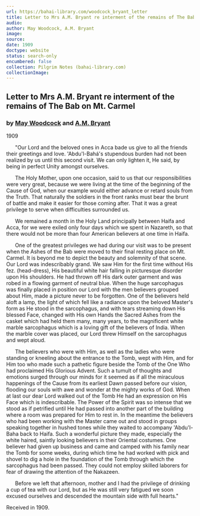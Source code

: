 ```yaml
---
url: https://bahai-library.com/woodcock_bryant_letter
title: Letter to Mrs A.M. Bryant re interment of the remains of The Bab on Mt. Carmel
audio: 
author: May Woodcock, A.M. Bryant
image: 
source: 
date: 1909
doctype: website
status: search-only
encumbered: false
collection: Pilgrim Notes (bahai-library.com)
collectionImage: 
---
```



## Letter to Mrs A.M. Bryant re interment of the remains of The Bab on Mt. Carmel

### by [May Woodcock](https://bahai-library.com/author/May+Woodcock) and [A.M. Bryant](https://bahai-library.com/author/A.M.+Bryant)

1909


      "Our Lord and the beloved ones in Acca bade us give to all the friends their greetings and love. 'Abdu'l-Bahá's stupendous burden had not been realized by us until this second visit. We can only lighten it, He said, by being in perfect Unity amongst ourselves.  
  
      The Holy Mother, upon one occasion, said to us that our responsibilities were very great, because we were living at the time of the beginning of the Cause of God, when our example would either advance or retard souls from the Truth. That naturally the soldiers in the front ranks must bear the brunt of battle and make it easier for those coming after. That it was a great privilege to serve when difficulties surrounded us.  
  
      We remained a month in the Holy Land principally between Haifa and Acca, for we were exiled only four days which we spent in Nazareth, so that there would not be more than four American believers at one time in Haifa.  
  
      One of the greatest privileges we had during our visit was to be present when the Ashes of the Bab were moved to their final resting place on Mt. Carmel. It is beyond me to depict the beauty and solemnity of that scene. Our Lord was indescribably grand. We saw Him for the first time without His fez. (head-dress), His beautiful white hair falling in picturesque disorder upon His shoulders. He had thrown off His dark outer garment and was robed in a flowing garment of neutral blue. When the huge sarcophagus was finally placed in position our Lord with the men believers grouped about Him, made a picture never to be forgotten. One of the believers held aloft a lamp, the light of which fell like a radiance upon the beloved Master's form as He stood in the sarcophagus, and with tears streaming down His blessed Face, changed with His own Hands the Sacred Ashes from the casket which had held them many, many years, to the magnificent white marble sarcophagus which is a loving gift of the believers of India. When the marble cover was placed, our Lord threw Himself on the sarcophagus and wept aloud.  
  
      The believers who were with Him, as well as the ladies who were standing or kneeling about the entrance to the Tomb, wept with Him, and for Him too who made such a pathetic figure beside the Tomb of the One Who had proclaimed His Glorious Advent. Such a tumult of thoughts and emotions surged through our minds for it seemed as if all the miraculous happenings of the Cause from its earliest Dawn passed before our vision, flooding our souls with awe and wonder at the mighty works of God. When at last our dear Lord walked out of the Tomb He had an expression on His Face which is indescribable. The Power of the Spirit was so intense that we stood as if petrified until He had passed into another part of the building where a room was prepared for Him to rest in. In the meantime the believers who had been working with the Master came out and stood in groups speaking together in hushed tones while they waited to accompany 'Abdu'l- Baha back to Haifa. Such a wonderful picture they made, especially the white haired, saintly looking believers in their Oriental costumes. One believer had given up business and came and camped with his family near the Tomb for some weeks, during which time he had worked with pick and shovel to dig a hole in the foundation of the Tomb through which the sarcophagus had been passed. They could not employ skilled laborers for fear of drawing the attention of the Nakazeen.  
  
      Before we left that afternoon, mother and I had the privilege of drinking a cup of tea with our Lord, but as He was still very fatigued we soon excused ourselves and descended the mountain side with full hearts."  
  
Received in 1909.